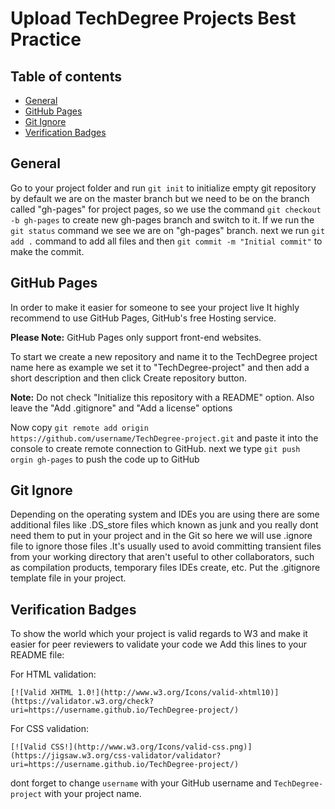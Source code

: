 # Upload TechDegree Projects Best Practice

## Table of contents

- [General](#general)
- [GitHub Pages](#gitHub-pages) 
- [Git Ignore](#git-ignore) 
- [Verification Badges](#verification-badges) 

## General
Go to your project folder and run `git init` to initialize empty git repository by default we are on the master branch 
but we need to be on the branch called "gh-pages" for project pages,
so we use the command `git checkout -b gh-pages` to create new gh-pages branch and switch to it. If we run the `git status` command we see we are on "gh-pages" branch. next we run `git add .` command to add all files and then `git commit -m "Initial commit"` to make the commit.

## GitHub Pages
In order to make it easier for someone to see your project live It highly recommend to use GitHub Pages, GitHub's free Hosting service.

**Please Note:** GitHub Pages only support front-end websites. 


To start we create a new repository and name it to the TechDegree project name here as example we set it to "TechDegree-project" and then add a short description and then click Create repository button.

**Note:** Do not check "Initialize this repository with a README" option. Also leave the "Add .gitignore" and "Add a license" options

Now copy `git remote add origin https://github.com/username/TechDegree-project.git` and paste it into the console to create remote connection to GitHub. next we type `git push orgin gh-pages` to push the code up to GitHub

## Git Ignore
Depending on the operating system and IDEs you are using there are some additional files like .DS_store files which known as junk and you really dont need them to put in your project and in the Git so here we will use .ignore file to ignore those files .It's usually used to avoid committing transient files from your working directory that aren't useful to other collaborators, such as compilation products, temporary files IDEs create, etc.
Put the .gitignore template file in your project.

## Verification Badges
To show the world which your project is valid regards to W3 and make it easier for peer reviewers to validate your code we Add this lines to your README file:

For HTML validation:
 
`[![Valid XHTML 1.0!](http://www.w3.org/Icons/valid-xhtml10)](https://validator.w3.org/check?uri=https://username.github.io/TechDegree-project/)`

For CSS validation:

`[![Valid CSS!](http://www.w3.org/Icons/valid-css.png)](https://jigsaw.w3.org/css-validator/validator?uri=https://username.github.io/TechDegree-project/)`

dont forget to change `username` with your GitHub username and `TechDegree-project` with your project name.
